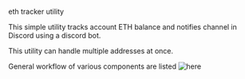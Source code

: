 eth tracker utility

This simple utility tracks account ETH balance and notifies channel in Discord using a discord bot.

This utility can handle multiple addresses at once.

General workflow of various components are listed 
![here](https://user-images.githubusercontent.com/3907463/173174004-8ee6b255-8acd-4208-9e29-756c65ab78c4.png)
